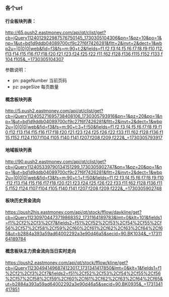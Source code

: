 ### 各个url

#### 行业板块列表：
http://65.push2.eastmoney.com/api/qt/clist/get?cb=jQuery1124012922987576750145_1730305104306&pn=1&pz=10&po=1&np=1&ut=bd1d9ddb04089700cf9c27f6f7426281&fltt=2&invt=2&dect=1&wbp2u=|0|0|0|web&fid=f3&fs=m:90+t:2&fields=f1,f2,f3,f4,f5,f6,f7,f8,f9,f10,f12,f13,f14,f15,f16,f17,f18,f20,f21,f23,f24,f25,f22,f11,f62,f128,f136,f115,f152,f133,f104,f105&_=1730305104307

参数说明：
- pn: pageNumber 当前页码
- pz: pageSize 每页数量


#### 概念板块列表
http://5.push2.eastmoney.com/api/qt/clist/get?cb=jQuery112405271695738408106_1730305793916&pn=1&pz=20&po=1&np=1&ut=bd1d9ddb04089700cf9c27f6f7426281&fltt=2&invt=2&dect=1&wbp2u=|0|0|0|web&fid=f3&fs=m:90+t:3+f:!50&fields=f1,f2,f3,f4,f5,f6,f7,f8,f9,f10,f12,f13,f14,f15,f16,f17,f18,f20,f21,f23,f24,f25,f26,f22,f33,f11,f62,f128,f136,f115,f152,f124,f107,f104,f105,f140,f141,f207,f208,f209,f222&_=1730305793917


#### 地域板块列表
http://90.push2.eastmoney.com/api/qt/clist/get?cb=jQuery112405339790134151299_1730305902747&pn=1&pz=20&po=1&np=1&ut=bd1d9ddb04089700cf9c27f6f7426281&fltt=2&invt=2&dect=1&wbp2u=|0|0|0|web&fid=f3&fs=m:90+t:1+f:!50&fields=f1,f2,f3,f4,f5,f6,f7,f8,f9,f10,f12,f13,f14,f15,f16,f17,f18,f20,f21,f23,f24,f25,f26,f22,f33,f11,f62,f128,f136,f115,f152,f124,f107,f104,f105,f140,f141,f207,f208,f209,f222&_=1730305902748


#### 板块历史资金流向
https://push2his.eastmoney.com/api/qt/stock/fflow/daykline/get?cb=jQuery112309704473719868352_1731164189783&lmt=0&klt=101&fields1=f1%2Cf2%2Cf3%2Cf7&fields2=f51%2Cf52%2Cf53%2Cf54%2Cf55%2Cf56%2Cf57%2Cf58%2Cf59%2Cf60%2Cf61%2Cf62%2Cf63%2Cf64%2Cf65&ut=b2884a393a59ad64002292a3e90d46a5&secid=90.BK1034&_=1731164189784


#### 概念板块主力资金流向当日实时走向

https://push2.eastmoney.com/api/qt/stock/fflow/kline/get?cb=jQuery112304941496874123017_1731341417850&lmt=0&klt=1&fields1=f1%2Cf2%2Cf3%2Cf7&fields2=f51%2Cf52%2Cf53%2Cf54%2Cf55%2Cf56%2Cf57%2Cf58%2Cf59%2Cf60%2Cf61%2Cf62%2Cf63%2Cf64%2Cf65&ut=b2884a393a59ad64002292a3e90d46a5&secid=90.BK0935&_=1731341417851
